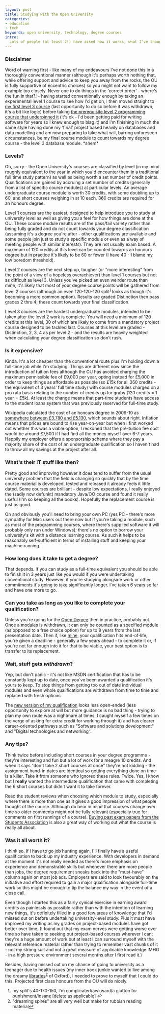 ```yaml
---
layout: post
title: Studying with the Open University
categories: 
- education
- tech
keywords: open university, technology, degree courses
intro:
  Lots of people (at least 2!) have asked how it works, what I've thought of it, how much it's cost (although this obviously is a moving target and presents a very different picture since the introduction of tuition fees) and how I've found it for IT so I thought I'd gather my thoughts here.
---
```


### Disclaimer
Word of warning first - like many of my endeavours I've not done this in a thoroughly conventional manner (although it's perhaps worth nothing that, while offering support and advice to keep you away from the rocks, the OU is fully supportive of eccentric choices) so you might not want to follow my example too closely. Never one to do things in the 'correct order' - where's the fun in that?! - having started conventionally enough by taking an experimental level 1 course to see how I'd get on, I then moved straight to [my first level 3 course](http://web.archive.org/web/20060719020346/http://www3.open.ac.uk/courses/bin/p12.dll?C01M360) (last opportunity to do so before it was withdrawn, it's a bit like logic) before taking [the prerequisite level 2 programming course that underpinned it](http://web.archive.org/web/20060821083726/http://www3.open.ac.uk/courses/bin/p12.dll?C01M255) (it's ok - I'd been getting paid for writing software for years so I knew enough to blag it) and I'm finishing in much the same style having done my 'final' project based heavily on databases and data modelling and am now preparing to take what will, barring unforeseen circumstances, be my final course module to count towards my degree course - the level 3 database module. \*ahem\*

### Levels?

Oh, sorry - the Open University's courses are classified by level (in my mind roughly equivalent to the year in which you'd encounter them in a traditional full time study pattern) as well as being worth a set number of credit points. Qualifications are gained by accruing a set number of credits (generally from a list of specific course modules) at particular levels. An average undergraduate course module is worth 30 credits, with some doubling up to 60, and short courses weighing in at 10 each. 360 credits are required for an honours degree.

Level 1 courses are the easiest, designed to help introduce you to study at university level as well as giving you a feel for how things are done at the OU. These course module results are of the pass/fail variety rather than being fully graded and do not count towards your degree classification (assuming it's a degree you're after - other qualifications are available and some people join just to study a specific module or even as a way of meeting people with similar interests). They are not usually exam based. A maximum of 120 credits at this level can be counted towards an honours degree but in practice it's likely to be 60 or fewer (I have 40 - I blame my low boredom threshold).

Level 2 courses are the next step up, tougher (or "more interesting" from the point of a view of a hopeless overachiever) than level 1 courses but not as difficult as level 3. Unless you've picked an even weirder route than mine, it's likely that most of your degree course points will be gathered from level 2 courses (although an even 120-120-120 split<sup id="cite_ref-1"><a href="#cite-1">1</a></sup> looks as though it's becoming a more common option). Results are graded Distinction then pass grades 2 thru 4; these count towards your final classification.

Level 3 courses are the hardest undergraduate modules, intended to be taken after the level 2 work is complete. You will need a minimum of 120 credits at this level, 30 of which are likely to come from a mandatory project course designed to be tackled last. Courses at this level are graded - Distinction, 2, 3, 4 as per level 2 - and the results are heavily weighted when calculating your degree classification so don't rush.

### Is it expensive?

Kinda. It's a lot cheaper than the conventional route plus I'm holding down a full-time job while I'm studying. Things are different now since the introduction of tuition fees although the OU has avoided charging the maximum permissible fee of £9,000 per year, opting instead for £5,000 in order to keep things as affordable as possible (so £15k for all 360 credits - the equivalent of 3 years' full time study) with course modules charged on a pro rata basis relating to the number of credits up for grabs (120 credits = 1 year = £5k). At least the change means that part-time students have access to the student loans system that was previously reserved for full-time study.

Wikipedia calculated the cost of an honours degree in 2009-10 as [somewhere between £3,780 and £5,130](http://en.wikipedia.org/wiki/Open_university#Fees_and_financial_assistance), which sounds about right. Inflation means that prices are bound to rise year-on-year but when I first worked out whether this was a viable option, I reckoned that the pre-tuition fee cost would be around £7,500 if I had find all the money myself over 6-7 years. Happily my employer offers a sponsorship scheme where they pay a majority share of the cost of an undergraduate qualification so I haven't had to throw all my savings at the project after all.

### What's their IT stuff like then?

Pretty good and improving however it does tend to suffer from the usual university problem that the field is changing so quickly that by the time course material is developed, tested and released it already feels it little dated. Some courses are brilliant - despite low expectations, I really enjoyed the (sadly now defunkt) mandatory Java/OO course and found it really useful (I'm so keeping all the books). Hopefully the replacement course is just as good.

Oh and obviously you'll need to bring your own PC (yes PC - there's more sympathy for Mac users out there now but if you're taking a module, such as most of the programming courses, where there's supplied software it will probably only run under Windows); there's no option to borrow your university's kit with a distance learning course. As such it helps to be reasonably self-sufficient in terms of installing stuff and keeping your machine running.

### How long does it take to get a degree?

That depends. If you can study as a full-time equivalent you should be able to finish it in 3 years just like you would if you were undertaking conventional study. However, if you're studying alongside work or other commitments it's going to take significantly longer. I've taken 6 years so far and have one more to go.

### Can you take as long as you like to complete your qualification?

Unless you're going for the [Open Degree](http://www3.open.ac.uk/study/undergraduate/qualification/qd.htm) then in practice, probably not. Once a modules is withdrawn, it can only be counted as a specified module (as opposed to a free choice option) for up to 8 years from the last presentation date. Then if, like [mine](http://web.archive.org/web/20090604031208/http://www3.open.ac.uk/courses/bin/p12.dll?Q01B13), your qualification hits end-of-life, you're given a deadline - generally a few years ahead - to complete it or, if you're not far enough into it for that to be viable, your best option is to transfer to its replacement.

### Wait, stuff gets *withdrawn*?

Yep, but don't panic - it's not like MSDN certification that has to be constantly kept up to date, once you've been awarded a qualification it's yours to keep. To stop things from getting too out of date individual modules and even whole qualifications are withdrawn from time to time and replaced with fresh options.

The [new version of my qualification](http://www3.open.ac.uk/study/undergraduate/qualification/q62.htm) looks less open-ended (less opportunity to explore at will but more guidance is no bad thing - trying to plan my own route was a nightmare at times, I caught myself a few times on the verge of asking for extra credit for working through it) and has clearer career-oriented pathways such as "Software and solutions development" and "Digital technologies and networking".

### Any tips?

Think twice before including short courses in your degree programme - they're interesting and fun but a lot of work for a meagre 10 credits. And when it says "don't take 2 short courses at once" they're not kidding - the assignment hand-in dates are identical so getting everything done on time is a killer. Take it from someone who ignored these rules. Twice. Yes, I know but I **really** wanted the intermediate qualification that came with completing the 6 short courses but didn't want it to take forever.

Read the student reviews when choosing which module to study, especially where there is more than one as it gives a good impression of what people thought of the course. Although do bear in mind that courses change over time so older comments might not be fully relevant (especially true for comments on first runnings of a course). [Buying past exam papers from the Students Association](http://www.open.ac.uk/ousa/exam_papers.php) is also a great way of working out what the course is really all about.

### Was it all worth it?

I think so. If I have to go job hunting again, I'll finally have a useful qualification to back up my industry experience. With developers in demand at the moment it's not really needed as there's more emphasis on experience and demonstrable skills but whenever there are more people than jobs, the degree requirement sneaks back into the "must-have" column again on most job ads. Employers are said to look favourably on the initiative and effort required to gain a major qualification alongside full-time work so this might be enough to tip the balance my way in the event of a close call.

Even though I started this as a fairly cynical exercise in earning award credits as painlessly as possible rather than with the intention of learning new things, it's definitely filled in a good few areas of knowledge that I'd missed out on before undertaking university-level study. Plus it must have improved my writing as my grades on project-based modules have got better over time. (I found out that my exam nerves were getting worse over time so have taken to seeking out project-based courses wherever I can; they're a huge amount of work but at least I can surround myself with the relevant reference material rather than trying to remember vast chunks of it - not my strong suit and not a great measure of applicable knowledge IMHO - in a high pressure environment several months after I first read it.)

Besides, having missed out on my chance of going to university as a teenager due to health issues (my inner book junkie wanted to live among the dreamy [libraries](http://www.ox.ac.uk/research/libraries/index.html)<sup id="cite_ref-2"><a href="#cite-2">2</a></sup> of Oxford), I needed to prove to myself that I could do this. Projected first class honours from the OU will do nicely.

<ol id="footnotes">
  <li id="cite-1">my split's 40-170-150, I'm complicated/awkward/a glutton for punishment/insane [delete as applicable] <a href="#cite_ref-1" class="return">&larrhk;</a></li>
	<li id="cite-2">"dreaming spires" are all very well but make for rubbish reading material<a href="#cite_ref-2" class="return">&larrhk;</a></li>
</ol>

